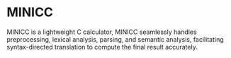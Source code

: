 # MINICC
 MINICC is a lightweight C calculator, MINICC seamlessly handles preprocessing, lexical analysis, parsing, and semantic analysis, facilitating syntax-directed translation to compute the final result accurately.
